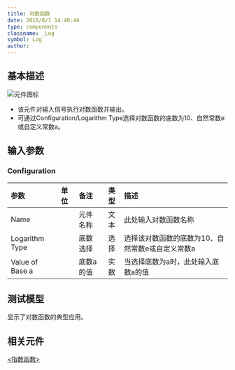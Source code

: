 ```yaml
---
title: 对数函数
date: 2018/8/1 14:40:44
type: components
classname: _Log
symbol: Log
author: 
---
```

## <span id="comp_desc">基本描述</span>
![元件图标]()

+ 该元件对输入信号执行对数函数并输出。
+ 可通过Configuration/Logarithm Type选择对数函数的底数为10、自然常数e或自定义常数a。

## <span id="comp_params">输入参数</span>
### <span id="comp_params_group_Configuration">Configuration</span>
| 参数 | 单位 | 备注 | 类型 | 描述 |
| :--- | :--- | :--- | :--: | :--- |
| <span id="comp_params_param_Name">Name</span> |  | 元件名称 | 文本 | 此处输入对数函数名称 |
| <span id="comp_params_param_Type">Logarithm Type</span> |  | 底数选择 | 选择 | 选择该对数函数的底数为10、自然常数e或自定义常数a |
| <span id="comp_params_param_a">Value of Base a</span> |  | 底数a的值 | 实数 | 当选择底数为a时，此处输入底数a的值 |

[Name]: #comp_params_param_Name "Name"
[Logarithm Type]: #comp_params_param_Type "Logarithm Type"
[Value of Base a]: #comp_params_param_a "Value of Base a"

## <span id="comp_example">测试模型</span>
[<test Log>](<test link>)显示了对数函数的典型应用。

## <span id="comp_seealso">相关元件</span>
[<指数函数>](<test link>)
    



